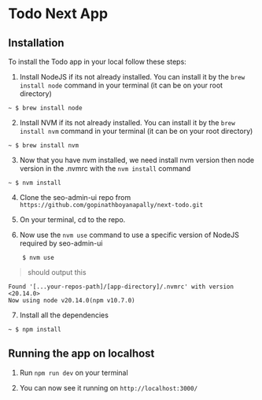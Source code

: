 # Todo Next App

## Installation
To install the Todo app in your local follow these steps:

1. Install NodeJS if its not already installed. You can install it by the `brew install node` command in your terminal (it can be on your root directory)

```
~ $ brew install node
```

2. Install NVM if its not already installed. You can install it by the `brew install nvm` command in your terminal (it can be on your root directory)

```
~ $ brew install nvm
```

3. Now that you have nvm installed, we need install nvm version then node version in the .nvmrc with the `nvm install` command

```
~ $ nvm install
```

4. Clone the seo-admin-ui repo from `https://github.com/gopinathboyanapally/next-todo.git`

5. On your terminal, cd to the repo.

6. Now use the `nvm use` command to use a specific version of NodeJS required by seo-admin-ui

```
    $ nvm use
```

>should output this

```
Found '[...your-repos-path]/[app-directory]/.nvmrc' with version <20.14.0>
Now using node v20.14.0(npm v10.7.0)
```
7. Install all the dependencies

```
~ $ npm install
```

## Running the app on localhost
1. Run `npm run dev` on your terminal

2. You can now see it running on `http://localhost:3000/`
